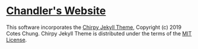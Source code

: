 # [Chandler's Website](https://chandlertee.github.io)

This software incorporates the [Chirpy Jekyll Theme](https://github.com/cotes2020/jekyll-theme-chirpy), Copyright (c) 2019 Cotes Chung. Chirpy Jekyll Theme is distributed under the terms of the [MIT License](https://github.com/cotes2020/jekyll-theme-chirpy?tab=MIT-1-ov-file).
